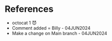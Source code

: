 # References

* octocat 1 😈
* Comment added = Billy - 04JUN2024
* Make a change on Main branch - 04JUN2024
